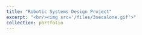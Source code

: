 ```yaml
---
title: "Robotic Systems Design Project"
excerpt: "<br/><img src='/files/3secalone.gif'>"
collection: portfolio
---
```




